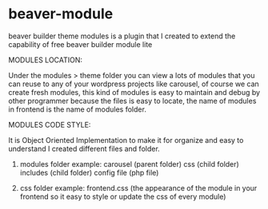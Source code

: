 # beaver-module
beaver builder theme modules is a plugin that I created to extend the capability of free beaver builder module lite


MODULES LOCATION:

Under the modules > theme folder you can view a lots of modules that you can reuse to any of your wordpress projects like carousel,
of course we can create fresh modules, this kind of modules is easy to maintain and debug by other programmer because the files is easy to locate, the name  of modules in frontend is the name of modules folder.


MODULES CODE STYLE:

It is Object Oriented Implementation to make it for organize and easy to understand I created different files and folder.

1. modules folder
example:
  carousel (parent folder)
    css (child folder)
    includes (child folder)
    config file (php file)
    
2. css folder
example:
  frontend.css (the appearance of the module in your frontend so it easy to style or update the css of every module)
